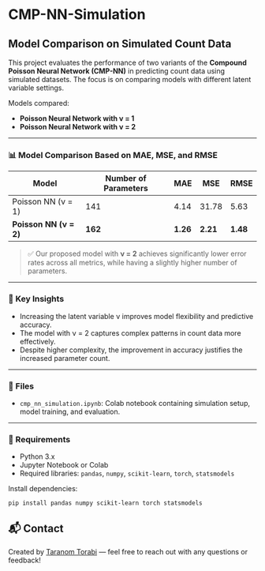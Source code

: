# CMP-NN-Simulation

## Model Comparison on Simulated Count Data

This project evaluates the performance of two variants of the **Compound Poisson Neural Network (CMP-NN)** in predicting count data using simulated datasets. The focus is on comparing models with different latent variable settings.

Models compared:
- **Poisson Neural Network with ν = 1**  
- **Poisson Neural Network with ν = 2**

---

### 📊 Model Comparison Based on MAE, MSE, and RMSE

| Model                            | Number of Parameters | MAE   | MSE    | RMSE |
|----------------------------------|----------------------|-------|--------|------|
| Poisson NN (ν = 1)               | 141                  | 4.14  | 31.78  | 5.63 |
| **Poisson NN (ν = 2)**    | **162**              | **1.26** | **2.21** | **1.48** |

> ✅ Our proposed model with **ν = 2** achieves significantly lower error rates across all metrics, while having a slightly higher number of parameters.

---

### 🧠 Key Insights

- Increasing the latent variable ν improves model flexibility and predictive accuracy.
- The model with ν = 2 captures complex patterns in count data more effectively.
- Despite higher complexity, the improvement in accuracy justifies the increased parameter count.

---

### 📁 Files

- `cmp_nn_simulation.ipynb`: Colab notebook containing simulation setup, model training, and evaluation.


---

### 🔧 Requirements

- Python 3.x
- Jupyter Notebook or Colab
- Required libraries: `pandas`, `numpy`, `scikit-learn`, `torch`, `statsmodels`

Install dependencies:
```bash
pip install pandas numpy scikit-learn torch statsmodels
```

## 📬 Contact

Created by [Taranom Torabi](mailto:taranom.torabi1377@gmail.com) — feel free to reach out with any questions or feedback!
